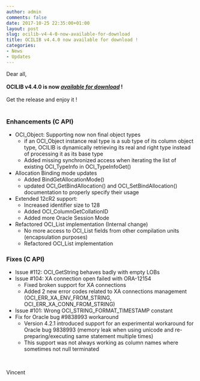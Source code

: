 ```yaml
---
author: admin
comments: false
date: 2017-10-25 22:35:00+01:00
layout: post
slug: ocilib-v4-4-0-now-available-for-download
title: OCILIB v4.4.0 now available for download !
categories:
- News
- Updates
---
```


Dear all,
<br/>
<br/>
<b>OCILIB v4.4.0 is now [_available for download_]({{site.projecturl}}/releases/) !</b>
<br/>
<br/>
Get the release and enjoy it !
<br/>
<br/>

         
### Enhancements (C API)
              
- OCI_Object: Supporting now non final object types
    * if an OCI_Object instance real type is a sub type of its column object type, OCILIB is dynamically retrieving its real and right type instead of processing it as its base type
    * Added missing synchronized access when iterating the list of existing OCI_TypeInfo in OCI_TypeInfoGet()
- Allocation Binding mode updates
    * Added BindGetAllocationMode()
    * updated OCI_GetBindAllocation() and OCI_SetBindAllocation() documentation to properly specify their usage
- Extended 12cR2 support:
    * Increased identifier size to 128
    * Added OCI_ColumnGetCollationID
    * Added more Oracle Session Mode               
- Refactored OCI_List implementation (Internal change)
    * No more access to OCI_List fields from other compilation units (encapsulation purposes)
    * Refactored OCI_List implementation
            
### Fixes (C API)

- Issue #112: OCI_GetString behaves badly with empty LOBs
- Issue #104: XA connection open failed with ORA-12154
    * Fixed broken support for XA connections
    * Added 2 new error codes related to XA connections management (OCI_ERR_XA_ENV_FROM_STRING, OCI_ERR_XA_CONN_FROM_STRING)
- Issue #101: Wrong OCI_STRING_FORMAT_TIMESTAMP constant
 - Fix for Oracle bug #9838993 workaround
    * Version 4.2.1 introduced support for an experimental workaround for Oracle bug 9838993 (memory leak when using unicode and re-preparing/executing same statement multiple times)
    * This support was not always working as column names where sometimes not null terminated

		

<br/>

Vincent

